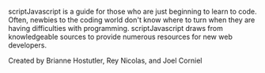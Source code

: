 scriptJavascript is a guide for those who are just beginning to learn to code. Often, newbies to the coding world don't know where to turn when they are having difficulties with programming. scriptJavascript draws from knowledgeable sources to provide numerous resources for new web developers.

Created by Brianne Hostutler, Rey Nicolas, and Joel Corniel
